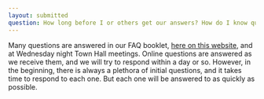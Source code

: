 ```yaml
---
layout: submitted
question: How long before I or others get our answers? How do I know questions/ answers of others?
---
```

Many questions are answered in our FAQ booklet, [here on this website](/faqs), and at Wednesday night Town Hall meetings.  Online questions are answered as we receive them, and we will try to respond within a day or so.  However, in the beginning, there is always a plethora of initial questions, and it takes time to respond to each one.  But each one will be answered to as quickly as possible.    
